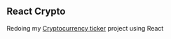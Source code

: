 ## React Crypto

Redoing my [Cryptocurrency ticker](https://github.com/db001/crypto) project using React